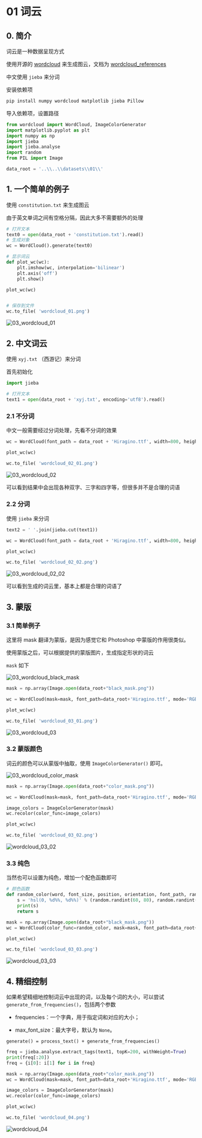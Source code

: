 # 01 词云

## 0. 简介

词云是一种数据呈现方式

使用开源的 [wordcloud](https://github.com/amueller/word_cloud) 来生成图云，文档为 [wordcloud_references](http://amueller.github.io/word_cloud/references.html) 

中文使用 `jieba` 来分词

安装依赖项

```bash
pip install numpy wordcloud matplotlib jieba Pillow
```

导入依赖项，设置路径

```python
from wordcloud import WordCloud, ImageColorGenerator
import matplotlib.pyplot as plt
import numpy as np
import jieba
import jieba.analyse
import random
from PIL import Image

data_root = '..\\..\\datasets\\01\\'
```

## 1. 一个简单的例子

使用 `constitution.txt` 来生成图云

由于英文单词之间有空格分隔，因此大多不需要额外的处理

```python
# 打开文本
text0 = open(data_root + 'constitution.txt').read()
# 生成对象
wc = WordCloud().generate(text0)

# 显示词云
def plot_wc(wc):
    plt.imshow(wc, interpolation='bilinear')
    plt.axis('off')
    plt.show()

plot_wc(wc)


# 保存到文件
wc.to_file( 'wordcloud_01.png')
```

![03_wordcloud_01](assets/03_wordcloud_01.png)

## 2. 中文词云

使用 `xyj.txt` （西游记）来分词

首先初始化

```python
import jieba

# 打开文本
text1 = open(data_root + 'xyj.txt', encoding='utf8').read()
```



### 2.1 不分词

中文一般需要经过分词处理，先看不分词的效果

```python
wc = WordCloud(font_path = data_root + 'Hiragino.ttf', width=800, height=600, mode='RGBA', background_color=None).generate(text1)

plot_wc(wc)

wc.to_file( 'wordcloud_02_01.png')
```

![03_wordcloud_02](assets/03_wordcloud_02_01.png)

可以看到结果中会出现各种双字、三字和四字等，但很多并不是合理的词语

### 2.2 分词

使用 `jieba` 来分词

```python
text2 = ' '.join(jieba.cut(text1))

wc = WordCloud(font_path = data_root + 'Hiragino.ttf', width=800, height=600, mode='RGBA', background_color=None).generate(text2)

plot_wc(wc)

wc.to_file( 'wordcloud_02_02.png')
```

![03_wordcloud_02_02](assets/03_wordcloud_02_02.png)

可以看到生成的词云里，基本上都是合理的词语了

## 3. 蒙版

### 3.1 简单例子

这⾥将 mask 翻译为蒙版，是因为感觉它和 Photoshop 中蒙版的作⽤很类似。 

使⽤蒙版之后，可以根据提供的蒙版图⽚，⽣成指定形状的词云

`mask` 如下

![03_wordcloud_black_mask](assets/03_wordcloud_black_mask.png)

```python
mask = np.array(Image.open(data_root+"black_mask.png"))

wc = WordCloud(mask=mask, font_path=data_root+'Hiragino.ttf', mode='RGBA', background_color=None).generate(text2)

plot_wc(wc)

wc.to_file( 'wordcloud_03_01.png')
```

![03_wordcloud_03](assets/03_wordcloud_03.png)

### 3.2 蒙版颜色

词云的颜⾊可以从蒙版中抽取，使⽤ `ImageColorGenerator()` 即可。 

![03_wordcloud_color_mask](assets/03_wordcloud_color_mask.png)

```python
mask = np.array(Image.open(data_root+"color_mask.png"))

wc = WordCloud(mask=mask, font_path=data_root+'Hiragino.ttf', mode='RGBA', background_color=None).generate(text)

image_colors = ImageColorGenerator(mask)
wc.recolor(color_func=image_colors)

plot_wc(wc)

wc.to_file( 'wordcloud_03_02.png')
```

![wordcloud_03_02](assets/wordcloud_03_02.png)

### 3.3 纯色

当然也可以设置为纯色，增加一个配色函数即可

```python
# 颜色函数
def random_color(word, font_size, position, orientation, font_path, random_state):
	s = 'hsl(0, %d%%, %d%%)' % (random.randint(60, 80), random.randint(60, 80))
	print(s)
	return s

mask = np.array(Image.open(data_root+"black_mask.png"))
wc = WordCloud(color_func=random_color, mask=mask, font_path=data_root+'Hiragino.ttf', mode='RGBA', background_color=None).generate(text)

plot_wc(wc)

wc.to_file( 'wordcloud_03_03.png')
```

![wordcloud_03_03](assets/wordcloud_03_03.png)

## 4. 精细控制

如果希望精细地控制词云中出现的词，以及每个词的⼤⼩，可以尝试 `generate_from_frequencies()`，包括两个参数

- frequencies：⼀个字典，⽤于指定词和对应的⼤⼩；

- max_font_size：最⼤字号，默认为 `None`。

`generate() = process_text() + generate_from_frequencies()` 

```python
freq = jieba.analyse.extract_tags(text1, topK=200, withWeight=True)
print(freq[:20])
freq = {i[0]: i[1] for i in freq}

mask = np.array(Image.open(data_root+"color_mask.png"))
wc = WordCloud(mask=mask, font_path=data_root+'Hiragino.ttf', mode='RGBA', background_color=None).generate_from_frequencies(freq)

image_colors = ImageColorGenerator(mask)
wc.recolor(color_func=image_colors)

plot_wc(wc)

wc.to_file( 'wordcloud_04.png')
```

![wordcloud_04](assets/wordcloud_04.png)

